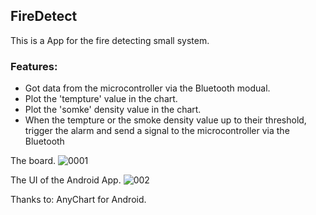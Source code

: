 ## FireDetect 

This is a App for the fire detecting small system.

### Features:
- Got data from the microcontroller via the Bluetooth modual.
- Plot the 'tempture' value in the chart.
- Plot the 'somke' density value in the chart.
- When the tempture or the smoke density value up to their threshold, trigger the alarm and send a signal to the microcontroller via the Bluetooth

The board.
![0001](https://github.com/ZanxinZ/FireDetect/assets/47962594/b7aad542-65c7-4d68-b773-dceb1b211ef9)


The UI of the Android App.
![002](https://github.com/ZanxinZ/FireDetect/assets/47962594/4f9e9eb4-cf72-4b77-9b54-63cc4be923d3)


Thanks to: AnyChart for Android.

